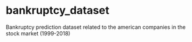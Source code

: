 # bankruptcy_dataset
Bankruptcy prediction dataset related to the american companies in the stock market (1999-2018)
